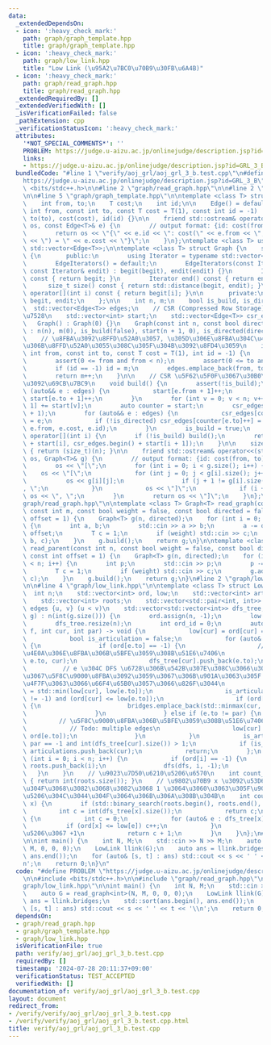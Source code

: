 ```yaml
---
data:
  _extendedDependsOn:
  - icon: ':heavy_check_mark:'
    path: graph/graph_template.hpp
    title: graph/graph_template.hpp
  - icon: ':heavy_check_mark:'
    path: graph/low_link.hpp
    title: "Low Link (\u95A2\u7BC0\u70B9\u30FB\u6A4B)"
  - icon: ':heavy_check_mark:'
    path: graph/read_graph.hpp
    title: graph/read_graph.hpp
  _extendedRequiredBy: []
  _extendedVerifiedWith: []
  _isVerificationFailed: false
  _pathExtension: cpp
  _verificationStatusIcon: ':heavy_check_mark:'
  attributes:
    '*NOT_SPECIAL_COMMENTS*': ''
    PROBLEM: https://judge.u-aizu.ac.jp/onlinejudge/description.jsp?id=GRL_3_B
    links:
    - https://judge.u-aizu.ac.jp/onlinejudge/description.jsp?id=GRL_3_B
  bundledCode: "#line 1 \"verify/aoj_grl/aoj_grl_3_b.test.cpp\"\n#define PROBLEM \"\
    https://judge.u-aizu.ac.jp/onlinejudge/description.jsp?id=GRL_3_B\"\n\n#include\
    \ <bits/stdc++.h>\n\n#line 2 \"graph/read_graph.hpp\"\n\n#line 2 \"graph/graph_template.hpp\"\
    \n\n#line 5 \"graph/graph_template.hpp\"\n\ntemplate <class T> struct Edge {\n\
    \    int from, to;\n    T cost;\n    int id;\n\n    Edge() = default;\n    Edge(const\
    \ int from, const int to, const T cost = T(1), const int id = -1) : from(from),\
    \ to(to), cost(cost), id(id) {}\n\n    friend std::ostream& operator<<(std::ostream&\
    \ os, const Edge<T>& e) {\n        // output format: {id: cost(from, to) = cost}\n\
    \        return os << \"{\" << e.id << \": cost(\" << e.from << \", \" << e.to\
    \ << \") = \" << e.cost << \"}\";\n    }\n};\ntemplate <class T> using Edges =\
    \ std::vector<Edge<T>>;\n\ntemplate <class T> struct Graph {\n    struct EdgeIterators\
    \ {\n       public:\n        using Iterator = typename std::vector<Edge<T>>::iterator;\n\
    \        EdgeIterators() = default;\n        EdgeIterators(const Iterator& begit,\
    \ const Iterator& endit) : begit(begit), endit(endit) {}\n        Iterator begin()\
    \ const { return begit; }\n        Iterator end() const { return endit; }\n  \
    \      size_t size() const { return std::distance(begit, endit); }\n        Edge<T>&\
    \ operator[](int i) const { return begit[i]; }\n\n       private:\n        Iterator\
    \ begit, endit;\n    };\n\n    int n, m;\n    bool is_build, is_directed;\n  \
    \  std::vector<Edge<T>> edges;\n    // CSR (Compressed Row Storage) \u5F62\u5F0F\
    \u7528\n    std::vector<int> start;\n    std::vector<Edge<T>> csr_edges;\n\n \
    \   Graph() : Graph(0) {}\n    Graph(const int n, const bool directed = false)\
    \ : n(n), m(0), is_build(false), start(n + 1, 0), is_directed(directed) {}\n\n\
    \    // \u8FBA\u3092\u8FFD\u52A0\u3057, \u305D\u306E\u8FBA\u304C\u4F55\u756A\u76EE\
    \u306B\u8FFD\u52A0\u3055\u308C\u305F\u304B\u3092\u8FD4\u3059\n    int add_edge(const\
    \ int from, const int to, const T cost = T(1), int id = -1) {\n        assert(!is_build);\n\
    \        assert(0 <= from and from < n);\n        assert(0 <= to and to < n);\n\
    \        if (id == -1) id = m;\n        edges.emplace_back(from, to, cost, id);\n\
    \        return m++;\n    }\n\n    // CSR \u5F62\u5F0F\u3067\u30B0\u30E9\u30D5\
    \u3092\u69CB\u7BC9\n    void build() {\n        assert(!is_build);\n        for\
    \ (auto&& e : edges) {\n            start[e.from + 1]++;\n            if (!is_directed)\
    \ start[e.to + 1]++;\n        }\n        for (int v = 0; v < n; v++) start[v +\
    \ 1] += start[v];\n        auto counter = start;\n        csr_edges.resize(start.back()\
    \ + 1);\n        for (auto&& e : edges) {\n            csr_edges[counter[e.from]++]\
    \ = e;\n            if (!is_directed) csr_edges[counter[e.to]++] = Edge(e.to,\
    \ e.from, e.cost, e.id);\n        }\n        is_build = true;\n    }\n\n    EdgeIterators\
    \ operator[](int i) {\n        if (!is_build) build();\n        return EdgeIterators(csr_edges.begin()\
    \ + start[i], csr_edges.begin() + start[i + 1]);\n    }\n\n    size_t size() const\
    \ { return (size_t)(n); }\n\n    friend std::ostream& operator<<(std::ostream&\
    \ os, Graph<T>& g) {\n        // output format: {id: cost(from, to) = cost}\n\
    \        os << \"[\";\n        for (int i = 0; i < g.size(); i++) {\n        \
    \    os << \"[\";\n            for (int j = 0; j < g[i].size(); j++) {\n     \
    \           os << g[i][j];\n                if (j + 1 != g[i].size()) os << \"\
    , \";\n            }\n            os << \"]\";\n            if (i + 1 != g.size())\
    \ os << \", \";\n        }\n        return os << \"]\";\n    }\n};\n#line 4 \"\
    graph/read_graph.hpp\"\n\ntemplate <class T> Graph<T> read_graph(const int n,\
    \ const int m, const bool weight = false, const bool directed = false, const int\
    \ offset = 1) {\n    Graph<T> g(n, directed);\n    for (int i = 0; i < m; i++)\
    \ {\n        int a, b;\n        std::cin >> a >> b;\n        a -= offset, b -=\
    \ offset;\n        T c = 1;\n        if (weight) std::cin >> c;\n        g.add_edge(a,\
    \ b, c);\n    }\n    g.build();\n    return g;\n}\n\ntemplate <class T> Graph<T>\
    \ read_parent(const int n, const bool weight = false, const bool directed = false,\
    \ const int offset = 1) {\n    Graph<T> g(n, directed);\n    for (int i = 1; i\
    \ < n; i++) {\n        int p;\n        std::cin >> p;\n        p -= offset;\n\
    \        T c = 1;\n        if (weight) std::cin >> c;\n        g.add_edge(p, i,\
    \ c);\n    }\n    g.build();\n    return g;\n}\n#line 2 \"graph/low_link.hpp\"\
    \n\n#line 4 \"graph/low_link.hpp\"\n\ntemplate <class T> struct LowLink {\n  \
    \  int n;\n    std::vector<int> ord, low;\n    std::vector<int> articulations;\n\
    \    std::vector<int> roots;\n    std::vector<std::pair<int, int>> bridges;  //\
    \ edges {u, v} (u < v)\n    std::vector<std::vector<int>> dfs_tree;\n\n    LowLink(Graph<T>&\
    \ g) : n(int(g.size())) {\n        ord.assign(n, -1);\n        low.assign(n, -1);\n\
    \        dfs_tree.resize(n);\n        int ord_id = 0;\n        auto dfs = [&](auto\
    \ f, int cur, int par) -> void {\n            low[cur] = ord[cur] = ord_id++;\n\
    \            bool is_articulation = false;\n            for (auto& e : g[cur])\
    \ {\n                if (ord[e.to] == -1) {\n                    // DFS \u6728\
    \u4E0A\u306E\u8FBA\u306B\u5BFE\u3059\u308B\u51E6\u7406\n                    f(f,\
    \ e.to, cur);\n                    dfs_tree[cur].push_back(e.to);\n          \
    \          // e \u304C DFS \u6728\u306B\u542B\u307E\u308C\u3066\u3044\u308B\u306E\
    \u3067\u5F8C\u9000\u8FBA\u3092\u3059\u3067\u306B\u901A\u3063\u305F low[e.to] \u3092\
    \u4F7F\u3063\u3066\u66F4\u65B0\u3057\u3066\u826F\u3044\n                    low[cur]\
    \ = std::min(low[cur], low[e.to]);\n                    is_articulation |= (par\
    \ != -1) and (ord[cur] <= low[e.to]);\n                    if (ord[cur] < low[e.to])\
    \ {\n                        bridges.emplace_back(std::minmax(cur, e.to));\n \
    \                   }\n                } else if (e.to != par) {\n           \
    \         // \u5F8C\u9000\u8FBA\u306B\u5BFE\u3059\u308B\u51E6\u7406\n        \
    \            // Todo: multiple edges\n                    low[cur] = std::min(low[cur],\
    \ ord[e.to]);\n                }\n            }\n            is_articulation |=\
    \ par == -1 and int(dfs_tree[cur].size()) > 1;\n            if (is_articulation)\
    \ articulations.push_back(cur);\n            return;\n        };\n        for\
    \ (int i = 0; i < n; i++) {\n            if (ord[i] == -1) {\n               \
    \ roots.push_back(i);\n                dfs(dfs, i, -1);\n            }\n     \
    \   }\n    }\n    // \u9023\u7D50\u6210\u5206\u6570\n    int count_components()\
    \ { return int(roots.size()); }\n    // \u9802\u70B9 x \u3092\u53D6\u308A\u9664\
    \u304F\u3068\u3082\u3068\u3082\u3068 1 \u3064\u3060\u3063\u305F\u9023\u7D50\u6210\
    \u5206\u304C\u3044\u304F\u3064\u306B\u306A\u308B\u304B\n    int count_components_remove(int\
    \ x) {\n        if (std::binary_search(roots.begin(), roots.end(), x)) {\n   \
    \         int c = int(dfs_tree[x].size());\n            return c;\n        } else\
    \ {\n            int c = 0;\n            for (auto& e : dfs_tree[x]) {\n     \
    \           if (ord[x] <= low[e]) c++;\n            }\n            // \u89AA\u306E\
    \u5206\u3067 +1\n            return c + 1;\n        }\n    }\n};\n#line 7 \"verify/aoj_grl/aoj_grl_3_b.test.cpp\"\
    \n\nint main() {\n    int N, M;\n    std::cin >> N >> M;\n    auto G = read_graph<int>(N,\
    \ M, 0, 0, 0);\n    LowLink llink(G);\n    auto ans = llink.bridges;\n    std::sort(ans.begin(),\
    \ ans.end());\n    for (auto& [s, t] : ans) std::cout << s << ' ' << t << '\\\
    n';\n    return 0;\n}\n"
  code: "#define PROBLEM \"https://judge.u-aizu.ac.jp/onlinejudge/description.jsp?id=GRL_3_B\"\
    \n\n#include <bits/stdc++.h>\n\n#include \"graph/read_graph.hpp\"\n#include \"\
    graph/low_link.hpp\"\n\nint main() {\n    int N, M;\n    std::cin >> N >> M;\n\
    \    auto G = read_graph<int>(N, M, 0, 0, 0);\n    LowLink llink(G);\n    auto\
    \ ans = llink.bridges;\n    std::sort(ans.begin(), ans.end());\n    for (auto&\
    \ [s, t] : ans) std::cout << s << ' ' << t << '\\n';\n    return 0;\n}"
  dependsOn:
  - graph/read_graph.hpp
  - graph/graph_template.hpp
  - graph/low_link.hpp
  isVerificationFile: true
  path: verify/aoj_grl/aoj_grl_3_b.test.cpp
  requiredBy: []
  timestamp: '2024-07-28 20:11:37+09:00'
  verificationStatus: TEST_ACCEPTED
  verifiedWith: []
documentation_of: verify/aoj_grl/aoj_grl_3_b.test.cpp
layout: document
redirect_from:
- /verify/verify/aoj_grl/aoj_grl_3_b.test.cpp
- /verify/verify/aoj_grl/aoj_grl_3_b.test.cpp.html
title: verify/aoj_grl/aoj_grl_3_b.test.cpp
---
```

